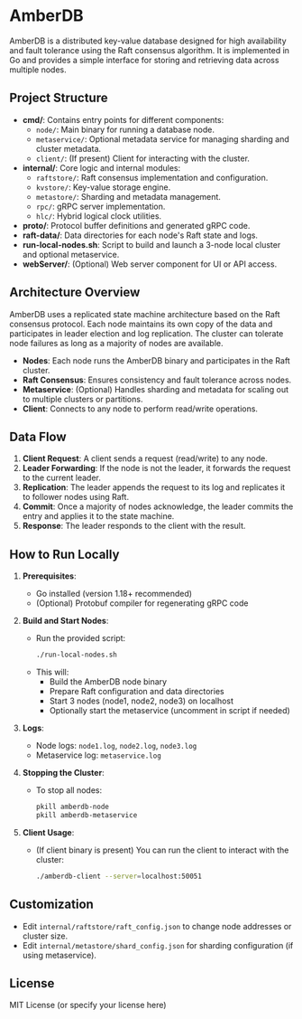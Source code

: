 # AmberDB

AmberDB is a distributed key-value database designed for high availability and fault tolerance using the Raft consensus algorithm. It is implemented in Go and provides a simple interface for storing and retrieving data across multiple nodes.

## Project Structure

- **cmd/**: Contains entry points for different components:
  - `node/`: Main binary for running a database node.
  - `metaservice/`: Optional metadata service for managing sharding and cluster metadata.
  - `client/`: (If present) Client for interacting with the cluster.
- **internal/**: Core logic and internal modules:
  - `raftstore/`: Raft consensus implementation and configuration.
  - `kvstore/`: Key-value storage engine.
  - `metastore/`: Sharding and metadata management.
  - `rpc/`: gRPC server implementation.
  - `hlc/`: Hybrid logical clock utilities.
- **proto/**: Protocol buffer definitions and generated gRPC code.
- **raft-data/**: Data directories for each node's Raft state and logs.
- **run-local-nodes.sh**: Script to build and launch a 3-node local cluster and optional metaservice.
- **webServer/**: (Optional) Web server component for UI or API access.

## Architecture Overview

AmberDB uses a replicated state machine architecture based on the Raft consensus protocol. Each node maintains its own copy of the data and participates in leader election and log replication. The cluster can tolerate node failures as long as a majority of nodes are available.

- **Nodes**: Each node runs the AmberDB binary and participates in the Raft cluster.
- **Raft Consensus**: Ensures consistency and fault tolerance across nodes.
- **Metaservice**: (Optional) Handles sharding and metadata for scaling out to multiple clusters or partitions.
- **Client**: Connects to any node to perform read/write operations.

## Data Flow

1. **Client Request**: A client sends a request (read/write) to any node.
2. **Leader Forwarding**: If the node is not the leader, it forwards the request to the current leader.
3. **Replication**: The leader appends the request to its log and replicates it to follower nodes using Raft.
4. **Commit**: Once a majority of nodes acknowledge, the leader commits the entry and applies it to the state machine.
5. **Response**: The leader responds to the client with the result.

## How to Run Locally

1. **Prerequisites**:
   - Go installed (version 1.18+ recommended)
   - (Optional) Protobuf compiler for regenerating gRPC code

2. **Build and Start Nodes**:
   - Run the provided script:
     ```sh
     ./run-local-nodes.sh
     ```
   - This will:
     - Build the AmberDB node binary
     - Prepare Raft configuration and data directories
     - Start 3 nodes (node1, node2, node3) on localhost
     - Optionally start the metaservice (uncomment in script if needed)

3. **Logs**:
   - Node logs: `node1.log`, `node2.log`, `node3.log`
   - Metaservice log: `metaservice.log`

4. **Stopping the Cluster**:
   - To stop all nodes:
     ```sh
     pkill amberdb-node
     pkill amberdb-metaservice
     ```

5. **Client Usage**:
   - (If client binary is present) You can run the client to interact with the cluster:
     ```sh
     ./amberdb-client --server=localhost:50051
     ```

## Customization
- Edit `internal/raftstore/raft_config.json` to change node addresses or cluster size.
- Edit `internal/metastore/shard_config.json` for sharding configuration (if using metaservice).

## License
MIT License (or specify your license here)
